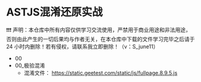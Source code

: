 # ASTJS混淆还原实战

❗❗❗ 声明：本仓库中所有内容仅供学习交流使用，严禁用于商业用途和非法用途，否则由此产生的一切后果均与作者无关，在本仓库中下载的文件学习完毕之后请于 24 小时内删除！若有侵权，请联系我立即删除！（v：S_june11）

* 00
* 00_极验混淆
  * 混淆文件： https://static.geetest.com/static/js/fullpage.8.9.5.js
